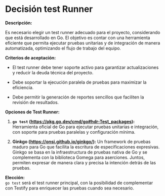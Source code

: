 # Decisión test Runner 

**Descripción:**

Es necesario elegir un test runner adecuado para el proyecto, considerando que está desarrollado en Go. El objetivo es contar con una herramienta eficiente que permita ejecutar pruebas unitarias y de integración de manera automatizada, optimizando el flujo de trabajo del equipo.

**Criterios de aceptación:**

- El test runner debe tener soporte activo para garantizar actualizaciones y reducir la deuda técnica del proyecto.

- Debe soportar la ejecución paralela de pruebas para maximizar la eficiencia.

- Debe permitir la generación de reportes sencillos que faciliten la revisión de resultados.


**Opciones de Test Runner:**

1. **`go test` (https://pkg.go.dev/cmd/go#hdr-Test_packages):**
 Herramienta oficial de Go para ejecutar pruebas unitarias e integración, con soporte para pruebas paralelas y configuración mínima.

2. **Ginkgo (https://onsi.github.io/ginkgo/):** Un framework de pruebas maduro para Go que facilita la escritura de especificaciones expresivas. Ginkgo se basa en la infraestructura de pruebas nativa de Go y se complementa con la biblioteca Gomega para aserciones. Juntos, permiten expresar de manera clara y precisa la intención detrás de las pruebas.


**Elección:**  
`go test` será el test runner principal, con la posibilidad de complementar con Testify para enriquecer las pruebas cuando sea necesario.
